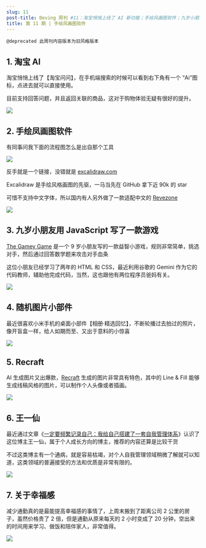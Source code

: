 ```yaml
---
slug: 11
post-title: Deving 周刊 #11：淘宝悄悄上线了 AI 新功能；手绘风画图软件；九岁小朋友用 JavaScript 写了一款游戏；Recraft；关于幸福感
title: 第 11 期 | 手绘风画图软件
---
```


`@deprecated 此周刊内容版本为旧风格版本`

## 1. 淘宝 AI

淘宝悄悄上线了【淘宝问问】，在手机端搜索的时候可以看到右下角有一个 “Ai”图标，点进去就可以直接使用。

目前支持回答问题，并且返回关联的商品，这对于购物体验无疑有很好的提升。

![](https://img.wukaipeng.com//2024/12/06-083038-8s2FT2-34b03157a408497591cce287bc08e39e.jpeg)



## 2. 手绘凤画图软件

有同事问我下面的流程图怎么是出自那个工具

![](https://img.wukaipeng.com//2024/12/06-083039-fTxTrE-4b89712037f94de79a46d9c5e9483e41.png)

反手就是一个链接，没错就是 [excalidraw.com](https://excalidraw.com/)

Excalidraw 是手绘风格画图的先驱，一马当先在 GitHub 拿下近 90k 的 star

可惜不支持中文字体，所以国内有人另外做了一款适配中文的 [Revezone](https://revezone.com/index.html)

![](https://img.wukaipeng.com//2024/12/06-083040-NrFr8a-1d793fc52fd4485db35ee78fd56d7ad8.png)

## 3. 九岁小朋友用 JavaScript 写了一款游戏

[The Gamey Game](https://www.armaansahni.com/game/) 是一个 9 岁小朋友写的一款益智小游戏，规则非常简单，挑选对手，然后通过回答数学题来攻击对手血条

这位小朋友已经学习了两年的 HTML 和 CSS，最近利用谷歌的 Gemini 作为它的代码教师，辅助他完成代码，当然，这也跟他有两位程序员爸妈有关。

![](https://img.wukaipeng.com//2024/12/06-083047-jTeDMD-6ec70a5f6f474673b0baa5854d0fc818.gif)

## 4. 随机图片小部件

最近很喜欢小米手机的桌面小部件【相册·精选回忆】，不断轮播过去拍过的照片，像开盲盒一样，给人如期而至、又出于意料的小惊喜

![](https://img.wukaipeng.com//2024/12/06-083105-MtcFqC-4dd4cefb968045b497cbd9b102fb8228.png)





## 5. Recraft

AI 生成图片又出爆款，[Recraft](https://www.recraft.ai/invite/aLdEnxM4Kh) 生成的图片非常具有特色，其中的 Line & Fill 能够生成线稿风格的图片，可以制作个人头像或者插画。

![](https://img.wukaipeng.com//2024/12/06-083114-Y4BksB-17ffcff668dc4231a72a1d58736bbd1c.png)

## 6. 王一仙

最近通过文章《[一定要频繁记录自己：我给自己搭建了一套自我管理体系](https://mp.weixin.qq.com/s/yNjhe-W9NWpek5_AFLtxYw)》认识了这位博主王一仙，属于个人成长方向的博主，推荐的内容还算是比较干货

不过这类博主有一个通病，就是容易枯竭，对个人自我管理领域稍微了解就可以知道，这类领域的普遍接受的方法和优质是非常有限的。

![](https://img.wukaipeng.com//2024/12/06-083116-Tc331z-d82769dd70534e168508860aef0b6eda.png)


## 7. 关于幸福感

减少通勤真的是最能提高幸福感的事情了，上周末搬到了距离公司 2 公里的房子，虽然价格贵了 2 倍，但是通勤从原来每天的 2 小时变成了 20 分钟，空出来的时间用来学习、做饭和陪伴家人，非常值得。



![](https://img.wukaipeng.com//2024/12/06-083730-e4k1kP-0123962c588940849a2b66469f9a7703.jpeg)

